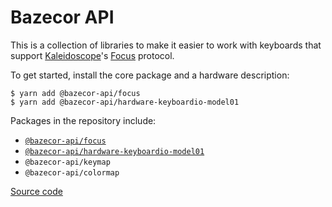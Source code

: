 Bazecor API
=============

This is a collection of libraries to make it easier to work with keyboards that support [Kaleidoscope][Dygmalab]'s [Focus][Dygmalab:focus] protocol.

 [Dygmalab]: https://github.com/Dygmalab/Bazecor
 [Dygmalab:focus]: https://github.com/Dygmalab/Bazecor/blob/master/doc/plugin/FocusSerial.md

To get started, install the core package and a hardware description:

```
$ yarn add @bazecor-api/focus
$ yarn add @bazecor-api/hardware-keyboardio-model01
```

Packages in the repository include:
 - [`@bazecor-api/focus`](focus.md)
 - [`@bazecor-api/hardware-keyboardio-model01`](hardware-keyboardio-model01.md)
 - `@bazecor-api/keymap`
 - `@bazecor-api/colormap`

[Source code](https://github.com/keyboardio/bazecor-api)
